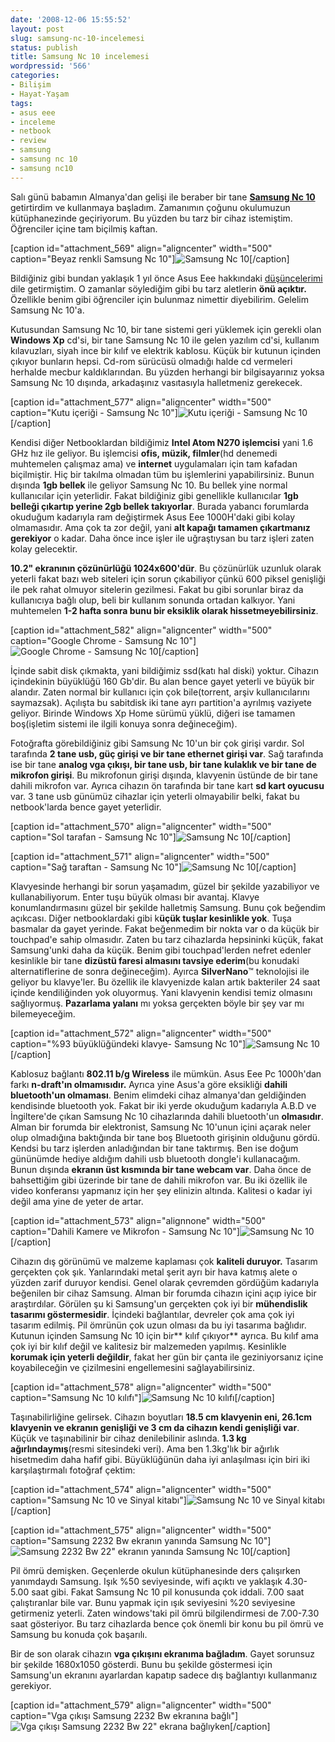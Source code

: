```yaml
---
date: '2008-12-06 15:55:52'
layout: post
slug: samsung-nc-10-incelemesi
status: publish
title: Samsung Nc 10 incelemesi
wordpressid: '566'
categories:
- Bilişim
- Hayat-Yaşam
tags:
- asus eee
- inceleme
- netbook
- review
- samsung
- samsung nc 10
- samsung nc10
---
```


Salı günü babamın Almanya'dan gelişi ile beraber bir tane **[Samsung Nc 10](http://www.samsung.com/us/consumer/detail/features.do?group=computersperipherals&type=mobilecomputing&subtype=netbook&model_cd=NP-NC10-KA02US)** getirtirdim ve kullanmaya başladım. Zamanımın çoğunu okulumuzun kütüphanezinde geçiriyorum. Bu yüzden bu tarz bir cihaz istemiştim. Öğrenciler içine tam biçilmiş kaftan.

[caption id="attachment_569" align="aligncenter" width="500" caption="Beyaz renkli Samsung Nc 10"]![Samsung Nc 10](http://blog.arsln.org/wp-content/uploads/img_12921.jpg)[/caption]

Bildiğiniz gibi bundan yaklaşık 1 yıl önce Asus Eee hakkındaki [düşüncelerimi](http://blog.arsln.org/asus-eee-pc-hakkindaki-dusuncelerim/) dile getirmiştim. O zamanlar söylediğim gibi bu tarz aletlerin **önü açıktır.** Özellikle benim gibi öğrenciler için bulunmaz nimettir diyebilirim. Gelelim Samsung Nc 10'a.

Kutusundan Samsung Nc 10, bir tane sistemi geri yüklemek için gerekli olan **Windows Xp** cd'si, bir tane Samsung Nc 10 ile gelen yazılım cd'si, kullanım kılavuzları, siyah ince bir kılıf ve elektrik kablosu. Küçük bir kutunun içinden çıkıyor bunların hepsi. Cd-rom sürücüsü olmadığı halde cd vermeleri herhalde mecbur kaldıklarından. Bu yüzden herhangi bir bilgisayarınız yoksa Samsung Nc 10 dışında, arkadaşınız vasıtasıyla halletmeniz gerekecek.

[caption id="attachment_577" align="aligncenter" width="500" caption="Kutu içeriği - Samsung Nc 10"]![Kutu içeriği - Samsung Nc 10](http://blog.arsln.org/wp-content/uploads/img_1300.jpg)[/caption]

Kendisi diğer Netbooklardan bildiğimiz **Intel Atom N270 işlemcisi** yani 1.6 GHz hız ile geliyor. Bu işlemcisi **ofis, müzik, filmler**(hd denemedi muhtemelen çalışmaz ama) ve **internet** uygulamaları için tam kafadan biçilmiştir. Hiç bir takılma olmadan tüm bu işlemlerini yapabilirsiniz. Bunun dışında **1gb bellek** ile geliyor Samsung Nc 10. Bu bellek yine normal kullanıcılar için yeterlidir. Fakat bildiğiniz gibi genellikle kullanıcılar **1gb belleği çıkartıp yerine 2gb bellek takıyorlar**. Burada yabancı forumlarda okuduğum kadarıyla ram değiştirmek Asus Eee 1000H'daki gibi kolay olmamasıdır. Ama çok ta zor değil, yani **alt kapağı tamamen çıkartmanız gerekiyor** o kadar. Daha önce ince işler ile uğraştıysan bu tarz işleri zaten kolay gelecektir.

**10.2" ekranının çözünürlüğü 1024x600'dür**. Bu çözünürlük uzunluk olarak yeterli fakat bazı web siteleri için sorun çıkabiliyor çünkü 600 piksel genişliği ile pek rahat olmuyor sitelerin gezilmesi. Fakat bu gibi sorunlar biraz da kullanıcıya bağlı olup, beli bir kullanım sonunda ortadan kalkıyor. Yani muhtemelen **1-2 hafta sonra bunu bir eksiklik olarak hissetmeyebilirsiniz**.

[caption id="attachment_582" align="aligncenter" width="500" caption="Google Chrome - Samsung Nc 10"]![Google Chrome - Samsung Nc 10](http://blog.arsln.org/wp-content/uploads/img_1310.jpg)[/caption]

İçinde sabit disk çıkmakta, yani bildiğimiz ssd(katı hal diski) yoktur. Cihazın içindekinin büyüklüğü 160 Gb'dir. Bu alan bence gayet yeterli ve büyük bir alandır. Zaten normal bir kullanıcı için çok bile(torrent, arşiv kullanıcılarını saymazsak). Açılışta bu sabitdisk iki tane ayrı partition'a ayrılmış vaziyete geliyor. Birinde Windows Xp Home sürümü yüklü, diğeri ise tamamen boş(işletim sistemi ile ilgili konuya sonra değineceğim).

Fotoğrafta görebildiğiniz gibi Samsung Nc 10'un bir çok girişi vardır. Sol tarafında **2 tane usb, güç girişi ve bir tane ethernet girişi var**. Sağ tarafında ise bir tane **analog vga çıkışı, bir tane usb, bir tane kulaklık ve bir tane de mikrofon girişi**. Bu mikrofonun girişi dışında, klavyenin üstünde de bir tane dahili mikrofon var. Ayrıca cihazın ön tarafında bir tane kart **sd kart oyucusu** var. 3 tane usb günümüz cihazlar için yeterli olmayabilir belki, fakat bu netbook'larda bence gayet yeterlidir.

[caption id="attachment_570" align="aligncenter" width="500" caption="Sol tarafan - Samsung Nc 10"]![Samsung Nc 10](http://blog.arsln.org/wp-content/uploads/img_1291.jpg)[/caption]


[caption id="attachment_571" align="aligncenter" width="500" caption="Sağ taraftan - Samsung Nc 10"]![Samsung Nc 10](http://blog.arsln.org/wp-content/uploads/img_1289.jpg)[/caption]

Klavyesinde herhangi bir sorun yaşamadım, güzel bir şekilde yazabiliyor ve kullanabiliyorum. Enter tuşu büyük olması bir avantaj. Klavye konumlandırmasını güzel bir şekilde halletmiş Samsung. Bunu çok beğendim açıkcası. Diğer netbooklardaki gibi k**üçük tuşlar kesinlikle yok**. Tuşa basmalar da gayet yerinde. Fakat beğenmedim bir nokta var o da küçük bir touchpad'e sahip olmasıdır. Zaten bu tarz cihazlarda hepsininki küçük, fakat Samsung'unki daha da küçük. Benim gibi touchpad'lerden nefret edenler kesinlikle bir tane **dizüstü faresi almasını tavsiye ederim**(bu konudaki alternatiflerine de sonra değineceğim). Ayırca **SilverNano**™ teknolojisi ile geliyor bu klavye'ler. Bu özellik ile klavyenizde kalan artık bakteriler 24 saat içinde kendiliğinden yok oluyormuş. Yani klavyenin kendisi temiz olmasını sağlıyormuş. **Pazarlama yalanı** mı yoksa gerçekten böyle bir şey var mı bilemeyeceğim. 

[caption id="attachment_572" align="aligncenter" width="500" caption="%93 büyüklüğündeki klavye- Samsung Nc 10"]![Samsung Nc 10](http://blog.arsln.org/wp-content/uploads/img_1293.jpg)[/caption]

Kablosuz bağlantı  **802.11 b/g Wireless** ile mümkün. Asus Eee Pc 1000h'dan farkı **n-draft'ın olmamısıdır.** Ayrıca yine Asus'a göre eksikliği **dahili bluetooth'un olmaması**. Benim elimdeki cihaz almanya'dan geldiğinden kendisinde bluetooth yok. Fakat bir iki yerde okuduğum kadarıyla A.B.D ve İngiltere'de çıkan Samsung Nc 10 cihazlarında dahili bluetooth'un **olmasıdır**. Alman bir forumda bir elektronist, Samsung Nc 10'unun içini açarak neler olup olmadığına baktığında bir tane boş Bluetooth girişinin olduğunu gördü. Kendsi bu tarz işlerden anladığından bir tane taktırmış. Ben ise doğum gününümde hediye aldığım dahili usb bluetooth dongle'i kullanacağım. Bunun dışında **ekranın üst kısmında bir tane webcam var**. Daha önce de bahsettiğim gibi üzerinde bir tane de dahili mikrofon var. Bu iki özellik ile video konferansı yapmanız için her şey elinizin altında. Kalitesi o kadar iyi değil ama yine de yeter de artar. 

[caption id="attachment_573" align="alignnone" width="500" caption="Dahili Kamere ve Mikrofon - Samsung Nc 10"]![Samsung Nc 10](http://blog.arsln.org/wp-content/uploads/img_1297.jpg)[/caption]

Cihazın dış görünümü ve malzeme kaplaması çok **kaliteli duruyor.** Tasarım gerçekten çok şık. Yanlarındaki metal şerit ayrı bir hava katmış alete o yüzden zarif duruyor kendisi. Genel olarak çevremden gördüğüm kadarıyla beğenilen bir cihaz Samsung. Alman bir forumda cihazın içini açıp iyice bir araştırdılar. Görülen şu ki Samsung'un gerçekten çok iyi bir **mühendislik tasarımı göstermesidir**. İçindeki bağlantılar, devreler çok ama çok iyi tasarım edilmiş. Pil ömrünün çok uzun olması da bu iyi tasarıma bağlıdır. Kutunun içinden Samsung Nc 10 için bir** kılıf çıkıyor** ayrıca. Bu kılıf ama çok iyi bir kılıf değil ve kalitesiz bir malzemeden yapılmış. Kesinlikle **korumak için yeterli değildir**, fakat her gün bir çanta ile geziniyorsanız içine koyabileceğin ve çizilmesini engellemesini sağlayabilirsiniz. 

[caption id="attachment_578" align="aligncenter" width="500" caption="Samsung Nc 10 kılıfı"]![Samsung Nc 10 kılıfı](http://blog.arsln.org/wp-content/uploads/img_1305.jpg)[/caption]

Taşınabilirliğine gelirsek. Cihazın boyutları **18.5 cm klavyenin eni, 26.1cm klavyenin ve ekranın genişliği ve 3 cm da cihazın kendi genişliği var**. Küçük ve taşınabilinir bir cihaz denilebilinir aslında. **1.3 kg ağırlındaymış**(resmi sitesindeki veri). Ama ben 1.3kg'lık bir ağırlık hisetmedim daha hafif gibi. Büyüklüğünün daha iyi anlaşılması için biri iki karşılaştırmalı fotoğraf çektim:

[caption id="attachment_574" align="aligncenter" width="500" caption="Samsung Nc 10 ve Sinyal kitabı"]![Samsung Nc 10 ve Sinyal kitabı](http://blog.arsln.org/wp-content/uploads/img_1296.jpg)[/caption]

[caption id="attachment_575" align="aligncenter" width="500" caption="Samsung 2232 Bw ekranın yanında Samsung Nc 10"]![Samsung 2232 Bw 22" ekranın yanında Samsung Nc 10](http://blog.arsln.org/wp-content/uploads/img_1294.jpg)[/caption]

Pil ömrü demişken. Geçenlerde okulun kütüphanesinde ders çalışırken yanımdaydı Samsung. Işık %50 seviyesinde, wifi açıktı ve yaklaşık 4.30-5.00 saat gibi. Fakat Samsung Nc 10 pil konusunda çok iddali. 7.00 saat çalıştıranlar bile var. Bunu yapmak için ışık seviyesini %20 seviyesine getirmeniz yeterli. Zaten windows'taki pil ömrü bilgilendirmesi de 7.00-7.30 saat gösteriyor. Bu tarz cihazlarda bence çok önemli bir konu bu pil ömrü ve Samsung bu konuda çok başarılı.

Bir de son olarak cihazın **vga çıkışını ekranıma bağladım**. Gayet sorunsuz bir şekilde 1680x1050 gösterdi. Bunu bu şekilde göstermesi için Samsung'un ekranını ayarlardan kapatıp sadece dış bağlantıyı kullanmanız gerekiyor. 

[caption id="attachment_579" align="aligncenter" width="500" caption="Vga çıkışı Samsung 2232 Bw  ekranına bağlı"]![Vga çıkışı Samsung 2232 Bw 22" ekrana bağlıyken](http://blog.arsln.org/wp-content/uploads/img_1308.jpg)[/caption]



